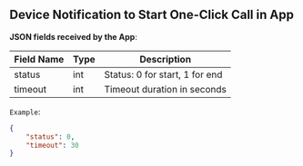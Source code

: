 ## Device Notification to Start One-Click Call in App

**JSON fields received by the App**:

| Field Name | Type | Description                                          |
| ---------- | ---- | ---------------------------------------------------- |
| status     | int  | Status: 0 for start, 1 for end                       |
| timeout    | int  | Timeout duration in seconds                           |

`Example`:

```json
{
    "status": 0,
    "timeout": 30
}
```

